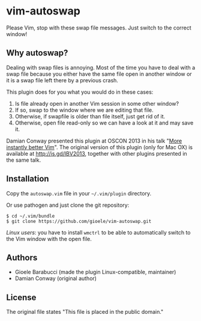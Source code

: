 vim-autoswap
============

Please Vim, stop with these swap file messages. Just switch to the correct window!


Why autoswap?
-------------

Dealing with swap files is annoying. Most of the time you have to deal with
a swap file because you either have the same file open in another
window or it is a swap file left there by a previous crash.

This plugin does for you what you would do in these cases:

1. Is file already open in another Vim session in some other window?
2. If so, swap to the window where we are editing that file.
3. Otherwise, if swapfile is older than file itself, just get rid of it.
4. Otherwise, open file read-only so we can have a look at it and may save it.

Damian Conway presented this plugin at OSCON 2013 in his talk
"[More instantly better Vim](http://programming.oreilly.com/2013/10/more-instantly-better-vim.html)".
The original version of this plugin (only for Mac OX) is available at <http://is.gd/IBV2013>,
together with other plugins presented in the same talk.

Installation
------------

Copy the `autoswap.vim` file in your `~/.vim/plugin` directory.

Or use pathogen and just clone the git repository:

    $ cd ~/.vim/bundle
    $ git clone https://github.com/gioele/vim-autoswap.git

*Linux users*: you have to install `wmctrl` to be able to automatically
switch to the Vim window with the open file.


Authors
-------

* Gioele Barabucci (made the plugin Linux-compatible, maintainer)
* Damian Conway (original author)


License
-------

The original file states "This file is placed in the public domain."
